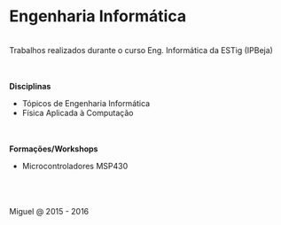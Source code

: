 # Engenharia Informática
<br>Trabalhos realizados durante o curso Eng. Informática da ESTig (IPBeja)

<br><br>
**Disciplinas**
* Tópicos de Engenharia Informática
* Física Aplicada à Computação

<br><br>
**Formações/Workshops**
* Microcontroladores MSP430



<br><br><br>
Miguel @ 2015 - 2016
